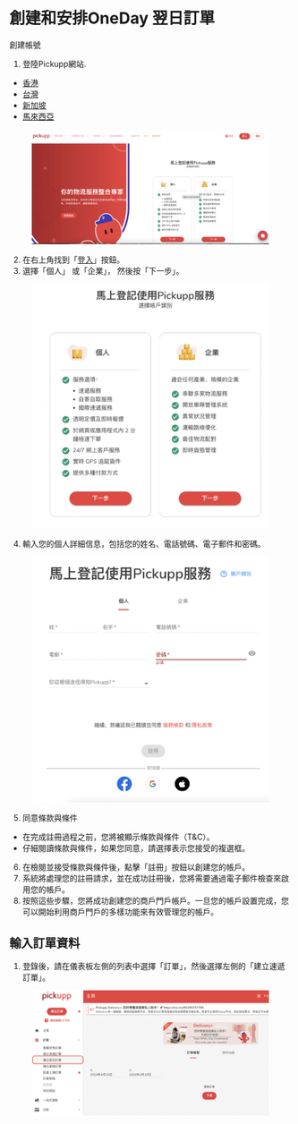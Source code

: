 # 創建和安排OneDay 翌日訂單

創建帳號

1. 登陸Pickupp網站.

* [香港](https://hk.pickupp.io/)
* [台灣](https://tw.pickupp.io/zh/)
* [新加坡](https://sg.pickupp.io/en/)
* [馬來西亞](https://my.pickupp.io/en/)

<figure><img src="../.gitbook/assets/Screenshot 2024-04-10 at 1.30.01 PM.png" alt=""><figcaption></figcaption></figure>

2. 在右上角找到「[登入](https://portal.hk.pickupp.io/login?_gl=1*kyrxjk*_gcl_aw*R0NMLjE3MTI2NTAyNTEuQ2owS0NRand6dE93QmhEN0FSSXNBUERLbmtCUmlUYUlUdzdJalNLNlpaVVVlX3IwenNXTExNaTVzeVVhWkNVSng4NE5aU0xQYVBTU19RNGFBa3N5RUFMd193Y0I.*_gcl_au*MTc1OTE3NTY2OC4xNzEyMTEzNzU2)」按鈕。
3. 選擇「個人」 或「企業」， 然後按「下一步」。

<figure><img src="../.gitbook/assets/Screenshot 2024-04-10 at 5.21.46 PM (1).png" alt=""><figcaption></figcaption></figure>

4. 輸入您的個人詳細信息，包括您的姓名、電話號碼、電子郵件和密碼。

<figure><img src="../.gitbook/assets/Screenshot 2024-04-10 at 5.26.22 PM.png" alt=""><figcaption></figcaption></figure>

5. 同意條款與條件

* 在完成註冊過程之前，您將被顯示條款與條件（T\&C）。&#x20;
* 仔細閱讀條款與條件，如果您同意，請選擇表示您接受的複選框。&#x20;

6. 在檢閱並接受條款與條件後，點擊「註冊」按鈕以創建您的帳戶。
7. 系統將處理您的註冊請求，並在成功註冊後，您將需要通過電子郵件檢查來啟用您的帳戶。
8.  按照這些步驟，您將成功創建您的商戶門戶帳戶。一旦您的帳戶設置完成，您可以開始利用商戶門戶的多樣功能來有效管理您的帳戶。



## 輸入訂單資料

1. 登錄後，請在儀表板左側的列表中選擇「訂單」，然後選擇左側的「建立速遞訂單」。

<figure><img src="../.gitbook/assets/Screenshot 2024-04-10 at 5.53.39 PM (1).png" alt=""><figcaption></figcaption></figure>

